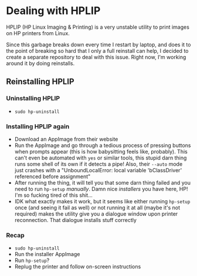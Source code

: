 # Dealing with HPLIP

HPLIP (HP Linux Imaging & Printing) is a very unstable utility to print images on HP printers from Linux.

Since this garbage breaks down every time I restart by laptop, and does it to the point of breaking so hard that I only a full reinstall can help, I decided to create a separate repository to deal with this issue. Right now, I'm working around it by doing reinstalls.

## Reinstalling HPLIP

### Uninstalling HPLIP

* `sudo hp-uninstall`

### Installing HPLIP again

* Download an AppImage from their website
* Run the AppImage and go through a tedious process of pressing buttons when prompts appear (this is how babysitting feels like, probably). This can't even be automated with `yes` or similar tools, this stupid darn thing runs some shell of its own if it detects a pipe! Also, their `--auto` mode just crashes with a "UnboundLocalError: local variable 'bClassDriver' referenced before assignment"
* After running the thing, it will tell you that some darn thing failed and you need to run `hp-setup` *manually*. Damn nice *installers* you have here, HP! I'm so fucking tired of this shit...
* IDK what exactly makes it work, but it seems like either running `hp-setup` once (and seeing it fail as well) or not running it at all (maybe it's not required) makes the utility give you a dialogue window upon printer reconnection. That dialogue installs stuff correctly

### Recap

* `sudo hp-uninstall`
* Run the installer AppImage
* Run `hp-setup`?
* Replug the printer and follow on-screen instructions
